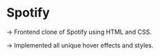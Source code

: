 # Spotify

-> Frontend clone of Spotify using HTML and CSS. 

-> Implemented all unique hover effects and styles.

